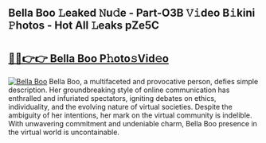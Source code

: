 ## Bella Boo 𝙻eaked 𝙽u𝚍e - Part-O3B 𝚅𝚒deo B𝚒kini 𝙿hotos - Hot All 𝙻eaks pZe5C

# <h2><a href="http://ld3lz1.urlbe.top/?page=Bella+Boo">🔗🔗👉👉 Bella Boo P𝚑oto𝚜Vid𝚎o</a></h2>

[![Bella Boo](https://i.imgur.com/eBuTRDB.gif)](http://ld3lz1.urlbe.top/?page=Bella+Boo)
Bella Boo, a multifaceted and provocative person, defies simple description. Her groundbreaking style of online communication has enthralled and infuriated spectators, igniting debates on ethics, individuality, and the evolving nature of virtual societies. Despite the ambiguity of her intentions, her mark on the virtual community is indelible. With unwavering commitment and undeniable charm, Bella Boo presence in the virtual world is uncontainable.

